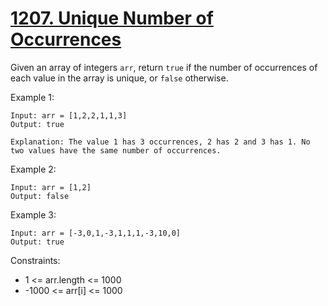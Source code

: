 # [1207. Unique Number of Occurrences](https://leetcode.com/problems/unique-number-of-occurrences/description/)
 
Given an array of integers `arr`, return `true` if the number of occurrences of each value in the array is unique, or `false` otherwise.

 

Example 1:

    Input: arr = [1,2,2,1,1,3]
    Output: true

    Explanation: The value 1 has 3 occurrences, 2 has 2 and 3 has 1. No two values have the same number of occurrences.

Example 2:

    Input: arr = [1,2]
    Output: false

Example 3:

    Input: arr = [-3,0,1,-3,1,1,1,-3,10,0]
    Output: true
 

Constraints:

* 1 <= arr.length <= 1000
* -1000 <= arr[i] <= 1000